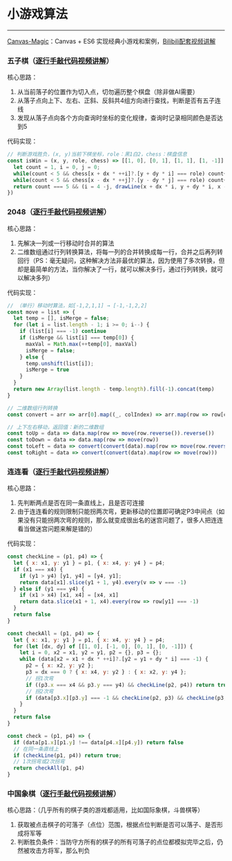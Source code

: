 # 小游戏算法

------

[Canvas-Magic](https://github.com/gaoxiaosi/canvas-magic)：Canvas + ES6 实现经典小游戏和案例，[Bilibili配套视频讲解](https://space.bilibili.com/314584180/channel/collectiondetail?sid=2575052&ctype=0)

### 五子棋（[逐行手敲代码视频讲解](https://www.bilibili.com/video/BV1Px4y1D7Pi/)）

核心思路：

1. 从当前落子的位置作为切入点，切勿遍历整个棋盘（除非做AI需要）
2. 从落子点向上下、左右、正斜、反斜共4组方向进行查找，判断是否有五子连线
3. 发现从落子点向各个方向查询时坐标的变化规律，查询时记录相同颜色是否达到5

代码实现：

```javascript
// 判断游戏胜负，(x, y)当前下棋坐标，role：黑1白2，chess：棋盘信息
const isWin = (x, y, role, chess) => [[1, 0], [0, 1], [1, 1], [1, -1]].some(([dx, dy]) => {
  let count = 1, i = 0, j = 0;
  while(count < 5 && chess[x + dx * ++i]?.[y + dy * i] === role) count++
  while(count < 5 && chess[x - dx * ++j]?.[y - dy * j] === role) count++
  return count === 5 && (i = 4 -j, drawLine(x + dx * i, y + dy * i, x - dx * j, y - dy * j, WIN_LINE_WIDTH, WIN_LINE_COLOR), true)
})
```

### 2048（[逐行手敲代码视频讲解](https://www.bilibili.com/video/BV1JA4m1P7fM/)）

核心思路：

1. 先解决一列或一行移动时合并的算法
2. 二维数组通过行列转换算法，将每一列的合并转换成每一行，合并之后再列转回行（PS：毫无疑问，这种解决方法非最优的算法，因为使用了多次转换，但却是最简单的方法，当你解决了一行，就可以解决多行，通过行列转换，就可以解决多列）

代码实现：

```javascript
// （单行）移动时算法，如[-1,2,1,1] → [-1,-1,2,2]
const move = list => {
  let temp = [], isMerge = false;
  for (let i = list.length - 1; i >= 0; i--) {
    if (list[i] === -1) continue
    if (isMerge && list[i] === temp[0]) {
      maxVal = Math.max(++temp[0], maxVal)
      isMerge = false;
    } else {
      temp.unshift(list[i]);
      isMerge = true
    }
  }
  return new Array(list.length - temp.length).fill(-1).concat(temp)
}

// 二维数组行列转换
const convert = arr => arr[0].map((_, colIndex) => arr.map(row => row[colIndex]))

// 上下左右移动，返回值：新的二维数组
const toUp = data => data.map(row => move(row.reverse()).reverse())
const toDown = data => data.map(row => move(row))
const toLeft = data => convert(convert(data).map(row => move(row.reverse()).reverse()))
const toRight = data => convert(convert(data).map(row => move(row)))
```

### 连连看（[逐行手敲代码视频讲解](https://www.bilibili.com/video/BV1g1421X7x6/)）

核心思路：

1. 先判断两点是否在同一条直线上，且是否可连接
2. 由于连连看的规则限制只能拐两次弯，更新移动的位置即可确定P3中间点（如果没有只能拐两次弯的规则，那么就变成很出名的迷宫问题了，很多人把连连看当做迷宫问题来解是错的）

代码实现：

```javascript
const checkLine = (p1, p4) => {
  let { x: x1, y: y1 } = p1, { x: x4, y: y4 } = p4;
  if (x1 === x4) {
    if (y1 > y4) [y1, y4] = [y4, y1];
    return data[x1].slice(y1 + 1, y4).every(v => v === -1)
  } else if (y1 === y4) {
    if (x1 > x4) [x1, x4] = [x4, x1]
    return data.slice(x1 + 1, x4).every(row => row[y1] === -1)
  }
  return false
}

const checkAll = (p1, p4) => {
  let { x: x1, y: y1 } = p1, { x: x4, y: y4 } = p4;
  for (let [dx, dy] of [[1, 0], [-1, 0], [0, 1], [0, -1]]) {
    let i = 0, x2 = x1, y2 = y1, p2 = {}, p3 = {};
    while (data[x2 = x1 + dx * ++i]?.[y2 = y1 + dy * i] === -1) {
      p2 = { x: x2, y: y2 };
      p3 = dx === 0 ? { x: x4, y: y2 } : { x: x2, y: y4 };
      // 拐1次弯
      if ((p3.x === x4 && p3.y === y4) && checkLine(p2, p4)) return true
      // 拐2次弯
      if (data[p3.x][p3.y] === -1 && checkLine(p2, p3) && checkLine(p3, p4)) return true
    }
  }
  return false
}

const check = (p1, p4) => {
  if (data[p1.x][p1.y] !== data[p4.x][p4.y]) return false
  // 在同一条直线上
  if (checkLine(p1, p4)) return true;
  // 1次拐弯或2次拐弯
  return checkAll(p1, p4)
}
```

### 中国象棋（[逐行手敲代码视频讲解](https://www.bilibili.com/video/BV1g1421X7x6/)）

核心思路：（几乎所有的棋子类的游戏都适用，比如国际象棋，斗兽棋等）

1. 获取被点击棋子的可落子（点位）范围，根据点位判断是否可以落子、是否形成将军等
2. 判断胜负条件：当防守方所有的棋子的所有可落子的点位都模拟完毕之后，仍然被攻击方将军，那么判负

